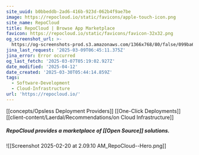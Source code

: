 ```yaml
---
site_uuid: b0bbeddb-2ad6-416b-923d-062b4f9ae7be
image: https://repocloud.io/static/favicons/apple-touch-icon.png
site_name: RepoCloud
title: RepoCloud | Browse App Marketplace
favicon: https://repocloud.io/static/favicons/favicon-32x32.png
og_screenshot_url: >-
  https://og-screenshots-prod.s3.amazonaws.com/1366x768/80/false/099ba6e0edb7b63c6db26dfc47f385c7dd1281f7d6d6a1542869c8c55dd9b7dc.jpeg
jina_last_request: '2025-03-09T06:45:11.375Z'
jina_error: Error occurred
og_last_fetch: '2025-03-07T05:19:02.927Z'
date_modified: '2025-04-12'
date_created: '2025-03-30T05:44:14.859Z'
tags:
  - Software-Development
  - Cloud-Infrastructure
url: 'https://repocloud.io/'
---
```



























































[[concepts/Opsless Deployment Providers]]
[[One-Click Deployments]]
[[client-content/Laerdal/Recommendations/on Cloud Infrastructure]]

##### RepoCloud provides a marketplace of [[Open Source]] solutions.
![[Screenshot 2025-02-20 at 2.09.10 AM_RepoCloud--Hero.png]]
